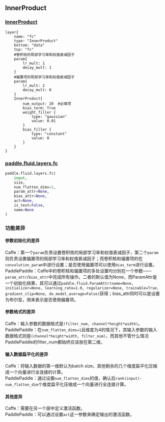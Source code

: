 ## InnerProduct
### [InnerProduct](http://caffe.berkeleyvision.org/tutorial/layers/innerproduct.html)
```
layer{
	name: "fc"
	type: "InnerProduct"
	bottom: "data"
	top: "fc"
	#卷积核的局部学习率和权值衰减因子
	param{
		lr_mult: 1
		decay_mult: 1
	}
	#偏置项的局部学习率和权值衰减因子
	param{
		lr_mult: 2
		decay_mult: 0
	}
	InnerProduct{
		num_output: 20	#必填项
		bias_term: True
		weight_filler {
			type: "gaussian"
			value: 0.01
		}
		bias_filler {
			type: "constant"
			value: 0
		}
	}
}
```


### [paddle.fluid.layers.fc](http://paddlepaddle.org/documentation/docs/zh/1.3/api_cn/layers_cn.html#permalink-71-fc)
```python
paddle.fluid.layers.fc(
	input,
	size,
	num_flatten_dims=1,
	param_attr=None,
	bias_attr=None,
	act=None,
	is_test=False,
	name=None
)
```  

### 功能差异
#### 参数初始化的差异

Caffe：第一个`param`负责设置卷积核的局部学习率和权值衰减因子，第二个`param`则负责设置偏置项的局部学习率和权值衰减因子；而卷积核和偏置项的在`convolution_param`中进行设置；是否使用偏置项可以使用`bias_term`进行设置。  
PaddlePaddle：Caffe中的卷积核和偏置项的多处设置均分别在一个参数——`param_attr`/`bias_attr`中完成所有操作。二者的默认值为None，而ParamAttr是一个初始化结果，其可以通过`paddle.fluid.ParamAttr(name=None, initializer=None, learning_rate=1.0, regularizer=None, trainable=True, gradient_clip=None, do_model_average=False)`获得；bias_attr同时可以是设置为布尔型，用来表示是否使用偏置项。
#### 参数格式的差异
Caffe：输入参数的数据格式是`(filter_num, channel*height*width)`。  
PaddlePaddle：在`num_flatten_dims=1`且维度为4的情况下，其输入参数的输入数据格式则是`(channel*height*width, filter_num)`，而其他不管什么情况PaddlePaddle的filter_num都始终应该放在第二维。
#### 输入数据扁平化的差异
Caffe：将输入数据的第一维默认为batch size，其他剩余的几个维度扁平化压缩成一个向量进行全连接的计算。                     
PaddlePaddle：通过设置`num_flatten_dims`的值，确认后`rank(input)-num_flatten_dim`个维度扁平化压缩成一个向量进行全连接计算。


#### 其他差异
Caffe：需要在另一个层中定义激活函数。  
PaddlePaddle：可以通过设置`act`这一参数来确定输出的激活函数。
